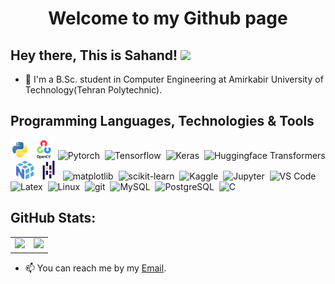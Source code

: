 <div align="center">
    <h1>Welcome to my Github page</h1>
</div>

## Hey there, This is Sahand! <img src="https://media.giphy.com/media/hvRJCLFzcasrR4ia7z/giphy.gif" width="25px"> 

- 🏫 I'm a B.Sc. student in Computer Engineering at Amirkabir University of Technology(Tehran Polytechnic).

## Programming Languages, Technologies & Tools
<div>
  <img src="https://github.com/devicons/devicon/blob/master/icons/python/python-original.svg" title="Python" alt="Python" height="30"/>&nbsp;
  <img src="https://github.com/devicons/devicon/blob/master/icons/opencv/opencv-original-wordmark.svg" title="opencv" alt="opencv" height="30"/>&nbsp;
  <img src="https://github.com/user-attachments/assets/b093e4fb-5270-4348-9517-f63e332e5d3c" title="Pytorch" alt="Pytorch" height="30"/>&nbsp;
  <img src="https://github.com/user-attachments/assets/9946b84c-6f93-44a0-b8e8-eeb6eb7b5635" title="Tensorflow" alt="Tensorflow" height="30"/>&nbsp;
  <img src="https://github.com/user-attachments/assets/a4c6eb51-fa74-43c2-997f-c646ab8de7e5" title="Keras" alt="Keras" height="30"/>&nbsp;
  <img src="https://github.com/user-attachments/assets/d43b347d-954c-4984-9e6c-b63aae34e243" title="Huggingface Transformers" alt="Huggingface Transformers" height="30"/>&nbsp;
  <img src="https://github.com/devicons/devicon/blob/master/icons/numpy/numpy-original.svg" title="Numpy" alt="Numpy" height="30"/>&nbsp;
  <img src="https://github.com/devicons/devicon/blob/master/icons/pandas/pandas-original.svg" title="Pandas" alt="Pandas" height="30"/>&nbsp;
  <img src="https://upload.wikimedia.org/wikipedia/commons/8/84/Matplotlib_icon.svg" title="matplotlib" alt="matplotlib" height="30"/>&nbsp;
  <img src="https://upload.wikimedia.org/wikipedia/commons/0/05/Scikit_learn_logo_small.svg" title="scikit-learn" alt="scikit-learn" height="30"/>&nbsp;
  <img src="https://github.com/user-attachments/assets/cbc88b18-f3e7-40dc-a3bf-22d3b5542d59" title="Kaggle" alt="Kaggle" height="30"/>&nbsp;
  <img src="https://github.com/user-attachments/assets/68cd1f4a-2d9f-42c5-8d07-460bf1d07b6a" title="Jupyter" alt="Jupyter" height="30"/>&nbsp;
  <img src="https://upload.wikimedia.org/wikipedia/commons/9/9a/Visual_Studio_Code_1.35_icon.svg" title="VS Code" alt="VS Code" height="30"/>&nbsp;
  <img src="https://github.com/user-attachments/assets/e9aaa4a9-886a-4be3-8846-98871b6726cb" title="Latex", alt="Latex" height="30"/>&nbsp;
  <img src="https://github.com/user-attachments/assets/8a82c048-3003-4664-8950-709f76c91337" title="Linux" alt="Linux" height="30"/>&nbsp;
  <img src="https://upload.wikimedia.org/wikipedia/commons/e/e0/Git-logo.svg" title="git" alt="git" height="30"/>&nbsp;
  <img src="https://upload.wikimedia.org/wikipedia/de/d/dd/MySQL_logo.svg" title="MySQL" alt="MySQL" height="30"/>&nbsp;
  <img src="https://upload.wikimedia.org/wikipedia/commons/2/29/Postgresql_elephant.svg" title="PostgreSQL" alt="PostgreSQL" height="30"/>&nbsp;
  <img src="https://github.com/user-attachments/assets/0cb9e961-b083-44dd-a7c1-790efa7c9618" title="C" alt="C" height="30"/>&nbsp;
<!--   <img src="https://github.com/user-attachments/assets/8de42de8-1036-4ade-b215-44517365c455" title="Java" alt="Java" height="30"/>&nbsp;
  <img src="https://github.com/user-attachments/assets/f94e12f9-d9cb-43b3-946c-d7d4dbba5c48" title="Golang" alt="Golang" height="30"/>&nbsp;
  <img src="https://github.com/devicons/devicon/blob/master/icons/kubernetes/kubernetes-plain-wordmark.svg" title="kubernetes" alt="kubernetes" height="30"/>&nbsp;
  <img src="https://github.com/devicons/devicon/blob/master/icons/docker/docker-plain-wordmark.svg" title="Docker" alt="Docker" height="30"/>&nbsp;
  <img src="https://cdn.worldvectorlogo.com/logos/rabbitmq.svg" title="rabbitmq" alt="rabbitmq" height="30"/>&nbsp;
  <img src="https://github.com/devicons/devicon/blob/master/icons/redis/redis-original-wordmark.svg" title="redis" alt="redis" height="30"/>&nbsp;
  <img src="https://github.com/user-attachments/assets/d9c986f4-0139-4003-ad9c-81fc772f4ab4" title="JavaScript" alt="JavaScript" height="30"/>&nbsp;
  <img src="https://github.com/user-attachments/assets/64132b59-9446-456c-b7de-f07266bbdb39" title="C#" alt="C#" height="30"/>&nbsp;
  <img src="https://github.com/user-attachments/assets/61fae680-e160-4c92-b953-9437d030f84e" title="ElasticSearch" alt="ElasticSearch", height="30"/>&nbsp; -->
</div>

## GitHub Stats:
<table border="0" cellspacing="0" cellpadding="0">
    <tr>
        <td>
            <img src="https://github-readme-stats.vercel.app/api?username=SahandNoey&show_icons=true&theme=algolia&hide_rank=True"/>
        </td>
        <td>
            <img src="https://github-readme-stats.vercel.app/api/top-langs/?username=SahandNoey&layout=compact&theme=algolia&langs_count=8"/>
        </td>
    </tr>
</table>

<p align="center">

- 📫 You can reach me by my [Email](mailto:sahandnoey7798@gmail.com).

